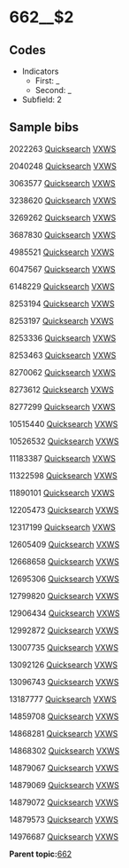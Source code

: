 # 662\_\_$2

## Codes

-   Indicators
    -   First: \_
    -   Second: \_
-   Subfield: 2

## Sample bibs

2022263 [Quicksearch](https://search.library.yale.edu/catalog/2022263) [VXWS](http://prodorbis.library.yale.edu:7014/vxws/GetHoldingsService?bibId=2022263)

2040248 [Quicksearch](https://search.library.yale.edu/catalog/2040248) [VXWS](http://prodorbis.library.yale.edu:7014/vxws/GetHoldingsService?bibId=2040248)

3063577 [Quicksearch](https://search.library.yale.edu/catalog/3063577) [VXWS](http://prodorbis.library.yale.edu:7014/vxws/GetHoldingsService?bibId=3063577)

3238620 [Quicksearch](https://search.library.yale.edu/catalog/3238620) [VXWS](http://prodorbis.library.yale.edu:7014/vxws/GetHoldingsService?bibId=3238620)

3269262 [Quicksearch](https://search.library.yale.edu/catalog/3269262) [VXWS](http://prodorbis.library.yale.edu:7014/vxws/GetHoldingsService?bibId=3269262)

3687830 [Quicksearch](https://search.library.yale.edu/catalog/3687830) [VXWS](http://prodorbis.library.yale.edu:7014/vxws/GetHoldingsService?bibId=3687830)

4985521 [Quicksearch](https://search.library.yale.edu/catalog/4985521) [VXWS](http://prodorbis.library.yale.edu:7014/vxws/GetHoldingsService?bibId=4985521)

6047567 [Quicksearch](https://search.library.yale.edu/catalog/6047567) [VXWS](http://prodorbis.library.yale.edu:7014/vxws/GetHoldingsService?bibId=6047567)

6148229 [Quicksearch](https://search.library.yale.edu/catalog/6148229) [VXWS](http://prodorbis.library.yale.edu:7014/vxws/GetHoldingsService?bibId=6148229)

8253194 [Quicksearch](https://search.library.yale.edu/catalog/8253194) [VXWS](http://prodorbis.library.yale.edu:7014/vxws/GetHoldingsService?bibId=8253194)

8253197 [Quicksearch](https://search.library.yale.edu/catalog/8253197) [VXWS](http://prodorbis.library.yale.edu:7014/vxws/GetHoldingsService?bibId=8253197)

8253336 [Quicksearch](https://search.library.yale.edu/catalog/8253336) [VXWS](http://prodorbis.library.yale.edu:7014/vxws/GetHoldingsService?bibId=8253336)

8253463 [Quicksearch](https://search.library.yale.edu/catalog/8253463) [VXWS](http://prodorbis.library.yale.edu:7014/vxws/GetHoldingsService?bibId=8253463)

8270062 [Quicksearch](https://search.library.yale.edu/catalog/8270062) [VXWS](http://prodorbis.library.yale.edu:7014/vxws/GetHoldingsService?bibId=8270062)

8273612 [Quicksearch](https://search.library.yale.edu/catalog/8273612) [VXWS](http://prodorbis.library.yale.edu:7014/vxws/GetHoldingsService?bibId=8273612)

8277299 [Quicksearch](https://search.library.yale.edu/catalog/8277299) [VXWS](http://prodorbis.library.yale.edu:7014/vxws/GetHoldingsService?bibId=8277299)

10515440 [Quicksearch](https://search.library.yale.edu/catalog/10515440) [VXWS](http://prodorbis.library.yale.edu:7014/vxws/GetHoldingsService?bibId=10515440)

10526532 [Quicksearch](https://search.library.yale.edu/catalog/10526532) [VXWS](http://prodorbis.library.yale.edu:7014/vxws/GetHoldingsService?bibId=10526532)

11183387 [Quicksearch](https://search.library.yale.edu/catalog/11183387) [VXWS](http://prodorbis.library.yale.edu:7014/vxws/GetHoldingsService?bibId=11183387)

11322598 [Quicksearch](https://search.library.yale.edu/catalog/11322598) [VXWS](http://prodorbis.library.yale.edu:7014/vxws/GetHoldingsService?bibId=11322598)

11890101 [Quicksearch](https://search.library.yale.edu/catalog/11890101) [VXWS](http://prodorbis.library.yale.edu:7014/vxws/GetHoldingsService?bibId=11890101)

12205473 [Quicksearch](https://search.library.yale.edu/catalog/12205473) [VXWS](http://prodorbis.library.yale.edu:7014/vxws/GetHoldingsService?bibId=12205473)

12317199 [Quicksearch](https://search.library.yale.edu/catalog/12317199) [VXWS](http://prodorbis.library.yale.edu:7014/vxws/GetHoldingsService?bibId=12317199)

12605409 [Quicksearch](https://search.library.yale.edu/catalog/12605409) [VXWS](http://prodorbis.library.yale.edu:7014/vxws/GetHoldingsService?bibId=12605409)

12668658 [Quicksearch](https://search.library.yale.edu/catalog/12668658) [VXWS](http://prodorbis.library.yale.edu:7014/vxws/GetHoldingsService?bibId=12668658)

12695306 [Quicksearch](https://search.library.yale.edu/catalog/12695306) [VXWS](http://prodorbis.library.yale.edu:7014/vxws/GetHoldingsService?bibId=12695306)

12799820 [Quicksearch](https://search.library.yale.edu/catalog/12799820) [VXWS](http://prodorbis.library.yale.edu:7014/vxws/GetHoldingsService?bibId=12799820)

12906434 [Quicksearch](https://search.library.yale.edu/catalog/12906434) [VXWS](http://prodorbis.library.yale.edu:7014/vxws/GetHoldingsService?bibId=12906434)

12992872 [Quicksearch](https://search.library.yale.edu/catalog/12992872) [VXWS](http://prodorbis.library.yale.edu:7014/vxws/GetHoldingsService?bibId=12992872)

13007735 [Quicksearch](https://search.library.yale.edu/catalog/13007735) [VXWS](http://prodorbis.library.yale.edu:7014/vxws/GetHoldingsService?bibId=13007735)

13092126 [Quicksearch](https://search.library.yale.edu/catalog/13092126) [VXWS](http://prodorbis.library.yale.edu:7014/vxws/GetHoldingsService?bibId=13092126)

13096743 [Quicksearch](https://search.library.yale.edu/catalog/13096743) [VXWS](http://prodorbis.library.yale.edu:7014/vxws/GetHoldingsService?bibId=13096743)

13187777 [Quicksearch](https://search.library.yale.edu/catalog/13187777) [VXWS](http://prodorbis.library.yale.edu:7014/vxws/GetHoldingsService?bibId=13187777)

14859708 [Quicksearch](https://search.library.yale.edu/catalog/14859708) [VXWS](http://prodorbis.library.yale.edu:7014/vxws/GetHoldingsService?bibId=14859708)

14868281 [Quicksearch](https://search.library.yale.edu/catalog/14868281) [VXWS](http://prodorbis.library.yale.edu:7014/vxws/GetHoldingsService?bibId=14868281)

14868302 [Quicksearch](https://search.library.yale.edu/catalog/14868302) [VXWS](http://prodorbis.library.yale.edu:7014/vxws/GetHoldingsService?bibId=14868302)

14879067 [Quicksearch](https://search.library.yale.edu/catalog/14879067) [VXWS](http://prodorbis.library.yale.edu:7014/vxws/GetHoldingsService?bibId=14879067)

14879069 [Quicksearch](https://search.library.yale.edu/catalog/14879069) [VXWS](http://prodorbis.library.yale.edu:7014/vxws/GetHoldingsService?bibId=14879069)

14879072 [Quicksearch](https://search.library.yale.edu/catalog/14879072) [VXWS](http://prodorbis.library.yale.edu:7014/vxws/GetHoldingsService?bibId=14879072)

14879573 [Quicksearch](https://search.library.yale.edu/catalog/14879573) [VXWS](http://prodorbis.library.yale.edu:7014/vxws/GetHoldingsService?bibId=14879573)

14976687 [Quicksearch](https://search.library.yale.edu/catalog/14976687) [VXWS](http://prodorbis.library.yale.edu:7014/vxws/GetHoldingsService?bibId=14976687)

**Parent topic:**[662](../../tags/662/662.md)

